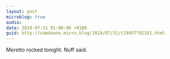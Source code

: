 ```yaml
---
layout: post
microblog: true
audio: 
date: 2010-07-31 01:00:00 +0100
guid: http://samdeane.micro.blog/2010/07/31/t19957792331.html
---
```

Meretto rocked tonight. Nuff said.
